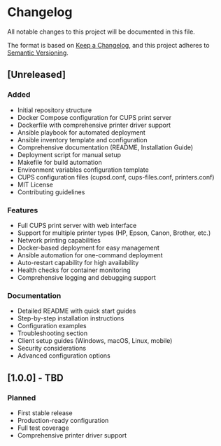 # Changelog

All notable changes to this project will be documented in this file.

The format is based on [Keep a Changelog](https://keepachangelog.com/en/1.0.0/),
and this project adheres to [Semantic Versioning](https://semver.org/spec/v2.0.0.html).

## [Unreleased]

### Added
- Initial repository structure
- Docker Compose configuration for CUPS print server
- Dockerfile with comprehensive printer driver support
- Ansible playbook for automated deployment
- Ansible inventory template and configuration
- Comprehensive documentation (README, Installation Guide)
- Deployment script for manual setup
- Makefile for build automation
- Environment variables configuration template
- CUPS configuration files (cupsd.conf, cups-files.conf, printers.conf)
- MIT License
- Contributing guidelines

### Features
- Full CUPS print server with web interface
- Support for multiple printer types (HP, Epson, Canon, Brother, etc.)
- Network printing capabilities
- Docker-based deployment for easy management
- Ansible automation for one-command deployment
- Auto-restart capability for high availability
- Health checks for container monitoring
- Comprehensive logging and debugging support

### Documentation
- Detailed README with quick start guides
- Step-by-step installation instructions
- Configuration examples
- Troubleshooting section
- Client setup guides (Windows, macOS, Linux, mobile)
- Security considerations
- Advanced configuration options

## [1.0.0] - TBD

### Planned
- First stable release
- Production-ready configuration
- Full test coverage
- Comprehensive printer driver support

